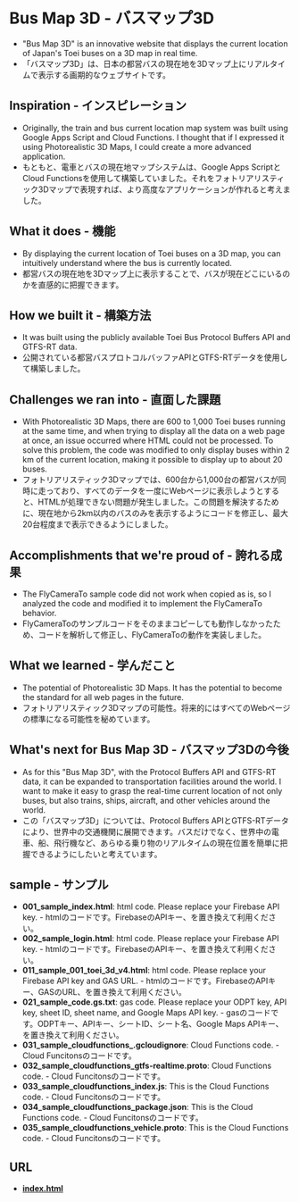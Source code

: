 ﻿# Bus Map 3D - バスマップ3D
- "Bus Map 3D" is an innovative website that displays the current location of Japan's Toei buses on a 3D map in real time.
- 「バスマップ3D」は、日本の都営バスの現在地を3Dマップ上にリアルタイムで表示する画期的なウェブサイトです。

## Inspiration - インスピレーション
- Originally, the train and bus current location map system was built using Google Apps Script and Cloud Functions. I thought that if I expressed it using Photorealistic 3D Maps, I could create a more advanced application.
- もともと、電車とバスの現在地マップシステムは、Google Apps ScriptとCloud Functionsを使用して構築していました。それをフォトリアリスティック3Dマップで表現すれば、より高度なアプリケーションが作れると考えました。

## What it does - 機能
- By displaying the current location of Toei buses on a 3D map, you can intuitively understand where the bus is currently located.
- 都営バスの現在地を3Dマップ上に表示することで、バスが現在どこにいるのかを直感的に把握できます。

## How we built it - 構築方法
- It was built using the publicly available Toei Bus Protocol Buffers API and GTFS-RT data.
- 公開されている都営バスプロトコルバッファAPIとGTFS-RTデータを使用して構築しました。

## Challenges we ran into - 直面した課題
- With Photorealistic 3D Maps, there are 600 to 1,000 Toei buses running at the same time, and when trying to display all the data on a web page at once, an issue occurred where HTML could not be processed. To solve this problem, the code was modified to only display buses within 2 km of the current location, making it possible to display up to about 20 buses.
- フォトリアリスティック3Dマップでは、600台から1,000台の都営バスが同時に走っており、すべてのデータを一度にWebページに表示しようとすると、HTMLが処理できない問題が発生しました。この問題を解決するために、現在地から2km以内のバスのみを表示するようにコードを修正し、最大20台程度まで表示できるようにしました。

## Accomplishments that we're proud of - 誇れる成果
- The FlyCameraTo sample code did not work when copied as is, so I analyzed the code and modified it to implement the FlyCameraTo behavior.
- FlyCameraToのサンプルコードをそのままコピーしても動作しなかったため、コードを解析して修正し、FlyCameraToの動作を実装しました。

## What we learned - 学んだこと
- The potential of Photorealistic 3D Maps. It has the potential to become the standard for all web pages in the future.
- フォトリアリスティック3Dマップの可能性。将来的にはすべてのWebページの標準になる可能性を秘めています。

## What's next for Bus Map 3D - バスマップ3Dの今後
- As for this "Bus Map 3D", with the Protocol Buffers API and GTFS-RT data, it can be expanded to transportation facilities around the world. I want to make it easy to grasp the real-time current location of not only buses, but also trains, ships, aircraft, and other vehicles around the world.
- この「バスマップ3D」については、Protocol Buffers APIとGTFS-RTデータにより、世界中の交通機関に展開できます。バスだけでなく、世界中の電車、船、飛行機など、あらゆる乗り物のリアルタイムの現在位置を簡単に把握できるようにしたいと考えています。

## sample - サンプル
- **001_sample_index.html**: html code. Please replace your Firebase API key. - htmlのコードです。FirebaseのAPIキー、を置き換えて利用ください。
- **002_sample_login.html**: html code. Please replace your Firebase API key. - htmlのコードです。FirebaseのAPIキー、を置き換えて利用ください。
- **011_sample_001_toei_3d_v4.html**: html code. Please replace your Firebase API key and GAS URL. - htmlのコードです。FirebaseのAPIキー、GASのURL、を置き換えて利用ください。
- **021_sample_code.gs.txt**: gas code. Please replace your ODPT key, API key, sheet ID, sheet name, and Google Maps API key. - gasのコードです。ODPTキー、APIキー、シートID、シート名、Google Maps APIキー、を置き換えて利用ください。
- **031_sample_cloudfunctions_.gcloudignore**: Cloud Functions code. - Cloud Funcitonsのコードです。
- **032_sample_cloudfunctions_gtfs-realtime.proto**: Cloud Functions code. - Cloud Funcitonsのコードです。
- **033_sample_cloudfunctions_index.js**: This is the Cloud Functions code. - Cloud Funcitonsのコードです。
- **034_sample_cloudfunctions_package.json**: This is the Cloud Functions code. - Cloud Funcitonsのコードです。
- **035_sample_cloudfunctions_vehicle.proto**: This is the Cloud Functions code. - Cloud Funcitonsのコードです。

## URL
- **[index.html](https://kickboxerj0322.github.io/bus-map-3d/)**
